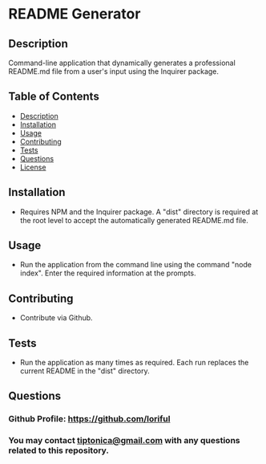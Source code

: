 
  # **README Generator**
  
           
  
  ## **Description**
  Command-line application that dynamically generates a professional README.md file from a user's input using the Inquirer package.
 
  ## **Table of Contents**
  - [Description](#description)
  - [Installation](#installation)
  - [Usage](#usage)
  - [Contributing](#contributing)
  - [Tests](#tests)
  - [Questions](#questions)
  - [License](#license)
  ## **Installation**
  - Requires NPM and the Inquirer package.  A "dist" directory is required at the root level to accept the automatically generated README.md file. 
  ## **Usage**
  - Run the application from the command line using the command "node index".  Enter the required information at the prompts.
  ## **Contributing**
  - Contribute via Github.
  ## **Tests**
  - Run the application as many times as required.  Each run replaces the current README in the "dist" directory.
  ## **Questions**
  ### Github Profile:  https://github.com/loriful
  
  ### You may contact tiptonica@gmail.com with any questions related to this repository.
  
  
  